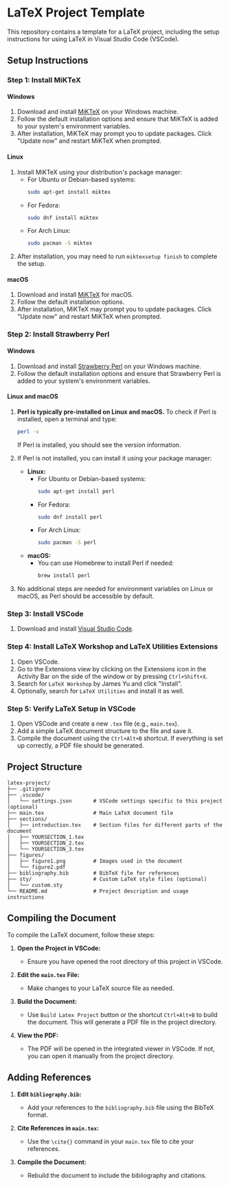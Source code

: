 
# LaTeX Project Template

This repository contains a template for a LaTeX project, including the setup instructions for using LaTeX in Visual Studio Code (VSCode).

## Setup Instructions

### Step 1: Install MiKTeX

#### Windows
1. Download and install [MiKTeX](https://miktex.org/download) on your Windows machine.
2. Follow the default installation options and ensure that MiKTeX is added to your system's environment variables.
3. After installation, MiKTeX may prompt you to update packages. Click "Update now" and restart MiKTeX when prompted.

#### Linux
1. Install MiKTeX using your distribution's package manager:
   - For Ubuntu or Debian-based systems:
     ```bash
     sudo apt-get install miktex
     ```
   - For Fedora:
     ```bash
     sudo dnf install miktex
     ```
   - For Arch Linux:
     ```bash
     sudo pacman -S miktex
     ```
2. After installation, you may need to run `miktexsetup finish` to complete the setup.

#### macOS
1. Download and install [MiKTeX](https://miktex.org/howto/install-miktex-mac) for macOS.
2. Follow the default installation options.
3. After installation, MiKTeX may prompt you to update packages. Click "Update now" and restart MiKTeX when prompted.

### Step 2: Install Strawberry Perl

#### Windows
1. Download and install [Strawberry Perl](http://strawberryperl.com/) on your Windows machine.
2. Follow the default installation options and ensure that Strawberry Perl is added to your system's environment variables.

#### Linux and macOS
1. **Perl is typically pre-installed on Linux and macOS.** To check if Perl is installed, open a terminal and type:
   ```bash
   perl -v
   ```
   If Perl is installed, you should see the version information.

2. If Perl is not installed, you can install it using your package manager:
   - **Linux:**
     - For Ubuntu or Debian-based systems:
       ```bash
       sudo apt-get install perl
       ```
     - For Fedora:
       ```bash
       sudo dnf install perl
       ```
     - For Arch Linux:
       ```bash
       sudo pacman -S perl
       ```
   - **macOS:**
     - You can use Homebrew to install Perl if needed:
       ```bash
       brew install perl
       ```

3. No additional steps are needed for environment variables on Linux or macOS, as Perl should be accessible by default.

### Step 3: Install VSCode
1. Download and install [Visual Studio Code](https://code.visualstudio.com/).

### Step 4: Install LaTeX Workshop and LaTeX Utilities Extensions
1. Open VSCode.
2. Go to the Extensions view by clicking on the Extensions icon in the Activity Bar on the side of the window or by pressing `Ctrl+Shift+X`.
3. Search for `LaTeX Workshop` by James Yu and click "Install".
4. Optionally, search for `LaTeX Utilities` and install it as well.

### Step 5: Verify LaTeX Setup in VSCode
1. Open VSCode and create a new `.tex` file (e.g., `main.tex`).
2. Add a simple LaTeX document structure to the file and save it.
3. Compile the document using the `Ctrl+Alt+B` shortcut. If everything is set up correctly, a PDF file should be generated.

## Project Structure

```
latex-project/
├── .gitignore
├── .vscode/
│   └── settings.json       # VSCode settings specific to this project (optional)
├── main.tex                # Main LaTeX document file
├── sections/
│   ├── introduction.tex    # Section files for different parts of the document
│   ├── YOURSECTION_1.tex
│   ├── YOURSECTION_2.tex
│   └── YOURSECTION_3.tex
├── figures/
│   ├── figure1.png         # Images used in the document
│   └── figure2.pdf
├── bibliography.bib        # BibTeX file for references
├── sty/                    # Custom LaTeX style files (optional)
│   └── custom.sty
└── README.md               # Project description and usage instructions
```

## Compiling the Document

To compile the LaTeX document, follow these steps:

1. **Open the Project in VSCode:**
   - Ensure you have opened the root directory of this project in VSCode.

2. **Edit the `main.tex` File:**
   - Make changes to your LaTeX source file as needed.

3. **Build the Document:**
   - Use `Build Latex Project` button or the shortcut `Ctrl+Alt+B` to build the document. This will generate a PDF file in the project directory.

4. **View the PDF:**
   - The PDF will be opened in the integrated viewer in VSCode. If not, you can open it manually from the project directory.

## Adding References

1. **Edit `bibliography.bib`:**
   - Add your references to the `bibliography.bib` file using the BibTeX format.

2. **Cite References in `main.tex`:**
   - Use the `\cite{}` command in your `main.tex` file to cite your references.

3. **Compile the Document:**
   - Rebuild the document to include the bibliography and citations.
